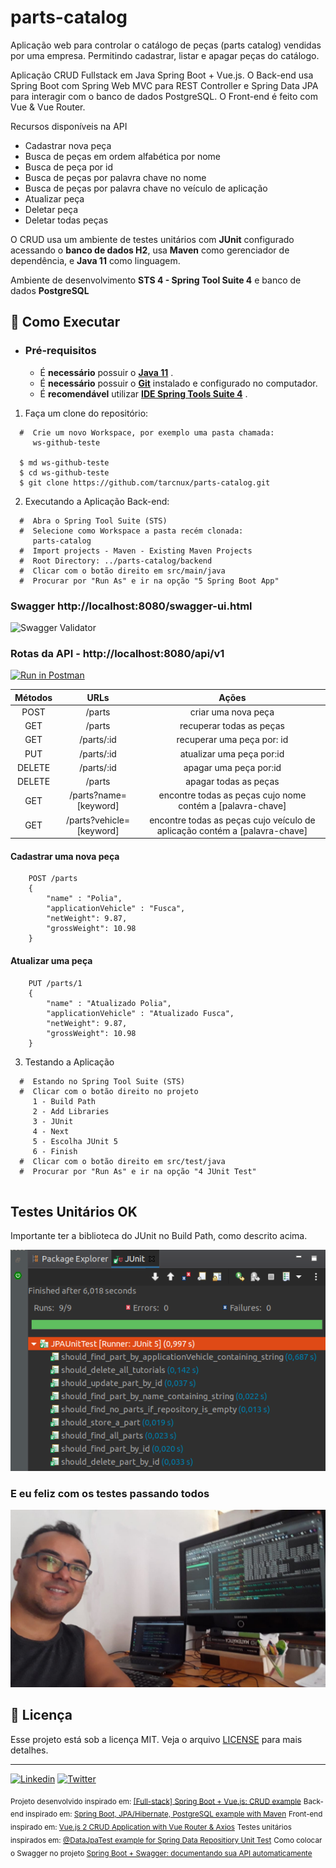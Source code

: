 
# parts-catalog
Aplicação web para controlar o catálogo de peças (parts catalog) vendidas por uma empresa. Permitindo cadastrar, listar e apagar peças do catálogo.

Aplicação CRUD Fullstack em Java Spring Boot + Vue.js. 
O Back-end usa Spring Boot com Spring Web MVC para REST Controller e Spring Data JPA para interagir com o banco de dados PostgreSQL. 
O Front-end é feito com Vue & Vue Router.

Recursos disponíveis na API
 - Cadastrar nova peça
 - Busca de peças em ordem alfabética por nome
 - Busca de peça por id 
 - Busca de peças por palavra chave no nome
 - Busca de peças por palavra chave no veículo de aplicação
 - Atualizar peça
 - Deletar peça
 - Deletar todas peças
 
O CRUD usa um ambiente de testes unitários com **JUnit** configurado acessando o **banco de dados H2**, usa **Maven** como gerenciador de dependência, e **Java 11** como linguagem.

Ambiente de desenvolvimento **STS 4 - Spring Tool Suite 4** e banco de dados **PostgreSQL**
    
##  :dizzy: Como Executar

- ### **Pré-requisitos**

  - É **necessário** possuir o **[Java 11](https://www.java.com/)** .
  - É **necessário** possuir o **[Git](https://git-scm.com/)** instalado e configurado no computador.
  - É **recomendável** utilizar **[IDE Spring Tools Suite 4](https://spring.io/tools)** .

1. Faça um clone do repositório:
```
  #  Crie um novo Workspace, por exemplo uma pasta chamada: 
     ws-github-teste
  
  $ md ws-github-teste
  $ cd ws-github-teste
  $ git clone https://github.com/tarcnux/parts-catalog.git
```

2. Executando a Aplicação Back-end:
```
  #  Abra o Spring Tool Suite (STS)
  #  Selecione como Workspace a pasta recém clonada: 
     parts-catalog
  #  Import projects - Maven - Existing Maven Projects
  #  Root Directory: ../parts-catalog/backend
  #  Clicar com o botão direito em src/main/java
  #  Procurar por "Run As" e ir na opção "5 Spring Boot App"
```
### Swagger http://localhost:8080/swagger-ui.html
![Swagger Validator](https://img.shields.io/swagger/valid/3.0?specUrl=https%3A%2F%2Fraw.githubusercontent.com%2Ftarcnux%2Fparts-catalog%2Fmain%2Fapi-docs-swagger.json)

### Rotas da API -  http://localhost:8080/api/v1
[![Run in Postman](https://run.pstmn.io/button.svg)](https://app.getpostman.com/run-collection/6da14daca04e6efcaf2b)

|Métodos	| URLs			| Ações	|
|:---------:|:-------------:|:-----:|
|POST		|/parts		|criar uma nova peça |
|GET		|/parts		|recuperar todas as peças |
|GET		|/parts/:id	|recuperar uma peça por: id |
|PUT		|/parts/:id	|atualizar uma peça por:id |
|DELETE		|/parts/:id	|apagar uma peça por:id |
|DELETE		|/parts		|apagar todas as peças |
|GET		|/parts?name=[keyword]	|encontre todas as peças cujo nome contém a [palavra-chave] |
|GET		|/parts?vehicle=[keyword]	|encontre todas as peças cujo veículo de aplicação contém a [palavra-chave] |

#### Cadastrar uma nova peça
```
	POST /parts
	{
	    "name" : "Polia",
	    "applicationVehicle" : "Fusca",
	    "netWeight": 9.87,
	    "grossWeight": 10.98
	}
```

#### Atualizar uma peça
```
	PUT /parts/1
	{
	    "name" : "Atualizado Polia",
	    "applicationVehicle" : "Atualizado Fusca",
	    "netWeight": 9.87,
	    "grossWeight": 10.98
	}	
```
3. Testando a Aplicação
```
  #  Estando no Spring Tool Suite (STS)
  #  Clicar com o botão direito no projeto
     1 - Build Path
     2 - Add Libraries
     3 - JUnit
     4 - Next
     5 - Escolha JUnit 5
     6 - Finish
  #  Clicar com o botão direito em src/test/java
  #  Procurar por "Run As" e ir na opção "4 JUnit Test"
  
```
## Testes Unitários OK
Importante ter a biblioteca do JUnit no Build Path, como descrito acima.

![Testes Unitários Ok](https://github.com/tarcnux/parts-catalog/blob/main/junit5_parts_catalog.png?raw=true)

### E eu feliz com os testes passando todos

![Ambiente de desenvolvimento](https://github.com/tarcnux/parts-catalog/blob/main/tarcnux_dev_environment.jpeg?raw=true)

## :memo: Licença

Esse projeto está sob a licença MIT. Veja o arquivo [LICENSE](LICENSE) para mais detalhes.

---
[![Linkedin](https://img.shields.io/badge/Made%20by-Tarcnux-e77924)](https://www.linkedin.com/in/tarcnux) [![Twitter](https://img.shields.io/twitter/follow/tarcnux?style=social)](https://www.twitter.com/tarcnux)

<sub>Projeto desenvolvido inspirado em:  [[Full-stack] Spring Boot + Vue.js: CRUD example](https://bezkoder.com/spring-boot-vue-js-crud-example/)</sub>
<sub>Back-end inspirado em: [Spring Boot, JPA/Hibernate, PostgreSQL example with Maven](https://bezkoder.com/spring-boot-postgresql-example/)</sub>
<sub>Front-end inspirado em: [Vue.js 2 CRUD Application with Vue Router & Axios](https://bezkoder.com/vue-js-crud-app/)</sub>
<sub>Testes unitários inspirados em: [@DataJpaTest example for Spring Data Repositiory Unit Test](https://bezkoder.com/spring-boot-unit-test-jpa-repo-datajpatest/)</sub>
<sub>Como colocar o Swagger no projeto [Spring Boot + Swagger: documentando sua API automaticamente](https://medium.com/@raphaelbluteau/spring-boot-swagger-documentando-sua-api-automaticamente-27903293aeb6) </sub>
